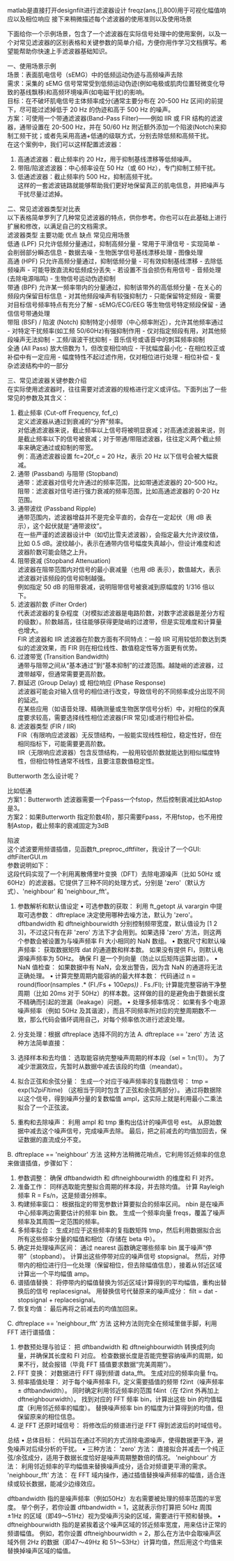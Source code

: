 matlab是直接打开designfilt进行滤波器设计
freqz(ans,[],800)用于可视化幅值响应以及相位响应
接下来稍微描述每个滤波器的使用准则以及使用场景


下面给你一个示例场景，包含了一个滤波器在实际信号处理中的使用案例，以及一个对常见滤波器的区别表格和关键参数的简单介绍，方便你用作学习文档撰写。希望能帮助你快速上手滤波器基础知识。

一、使用场景示例  
场景：表面肌电信号（sEMG）中的低频运动伪迹与高频噪声去除  
需求：采集的 sEMG 信号常常受到低频运动伪迹(例如电极或肌肉位置轻微变化导致的基线飘移)和高频环境噪声(如电磁干扰)的影响。  
目标：在不破坏肌电信号主体频率成分(通常主要分布在 20-500 Hz 区间)的前提下，尽可能过滤掉低于 20 Hz 的伪迹和高于 500 Hz 的噪声。  
方案：可使用一个带通滤波器(Band-Pass Filter)——例如 IIR 或 FIR 结构的滤波器，通带设置在 20-500 Hz，并在 50/60 Hz 附近额外添加一个陷波(Notch)来抑制工频干扰；或者先采用高通+低通的级联方式，分别去除低频和高频干扰。  
在这个案例中，我们可以这样配置滤波器：  
1.	高通滤波器：截止频率约 20 Hz，用于抑制基线漂移等低频噪声。  
2.	带阻/陷波滤波器：中心频率设在 50 Hz（或 60 Hz），专门抑制工频干扰。  
3.	低通滤波器：截止频率约 500 Hz，抑制高频干扰。  
这样的一套滤波链路就能够帮助我们更好地保留真正的肌电信息，并把噪声与干扰尽量过滤掉。

二、常见滤波器类型对比表  
以下表格简单罗列了几种常见滤波器的特点，供你参考。你也可以在此基础上进行扩展和修改，以满足自己的文档需求。  
滤波器类型	主要功能	优点	缺点	常见应用场景  
低通 (LPF)	只允许低频分量通过，抑制高频分量	- 常用于平滑信号 - 实现简单	- 会削弱部分瞬态信息	- 数据去噪 - 生物医学信号基线漂移处理 - 图像处理  
高通 (HPF)	只允许高频分量通过，抑制低频分量	- 可有效抑制基线漂移 - 去除低频噪声	- 可能导致直流和低频成分丢失 - 若设置不当会损伤有用信号	- 音频处理(去除电源嗡鸣) - 生物信号运动伪迹抑制  
带通 (BPF)	允许某一频率带内的分量通过，抑制该带外的高低频分量	- 在关心的频段内保留目标信息 - 对其他频段噪声有较强抑制力	- 只能保留特定频段 - 需要对目标信号频率特点有充分了解	- sEMG/ECG/EEG 等生物信号特定频段保留 - 通信信号带通处理  
带阻 (BSF) / 陷波 (Notch)	抑制特定小频带（中心频率附近），允许其他频率通过	- 对特定干扰频率(如工频 50/60Hz)有强抑制作用	- 仅对指定频段有用，对其他频段噪声无法抑制	- 工频/谐波干扰抑制 - 音乐信号或语音中的刺耳频率抑制  
全通 (All Pass)	放大倍数为 1，但改变相位响应	- 干扰幅度最小化 - 在相位校正或补偿中有一定应用	- 幅度特性不起过滤作用，仅对相位进行处理	- 相位补偿 - 复杂滤波结构中的一部分  

三、常见滤波器关键参数介绍  
在实际使用滤波器时，往往需要对滤波器的规格进行定义或评估。下面列出了一些常见的参数及其含义：  
1.	截止频率 (Cut-off Frequency, fcf_c)  
定义滤波器从通过到衰减的“分界”频率。  
对低通滤波器来说，截止频率以上信号将被明显衰减；对高通滤波器来说，则是截止频率以下的信号被衰减；对于带通/带阻滤波器，往往定义两个截止频率来确定通过或抑制的带宽。  
例：高通滤波器设置 fc=20f_c = 20 Hz，表示 20 Hz 以下信号会被大幅衰减。  
2.	通带 (Passband) 与阻带 (Stopband)  
通带：滤波器对信号允许通过的频率范围，比如带通滤波器的 20-500 Hz。  
阻带：滤波器对信号进行强力衰减的频率范围，比如高通滤波器的 0-20 Hz 范围。  
3.	通带波纹 (Passband Ripple)  
通带范围内，滤波器增益并不是完全平直的，会存在一定起伏（用 dB 表示），这个起伏就是“通带波纹”。  
在一些严谨的滤波器设计中（如切比雪夫滤波器），会指定最大允许波纹值，比如 0.5 dB。波纹越小，表示在通带内信号幅度失真越小，但设计难度和滤波器阶数可能会随之上升。  
4.	阻带衰减 (Stopband Attenuation)  
滤波器在阻带范围内对信号的最小衰减量（也用 dB 表示），数值越大，表示滤波器对该频段的信号抑制越强。  
例如指定 50 dB 的阻带衰减，说明阻带信号被衰减到原幅度的 1/316 倍以下。  
5.	滤波器阶数 (Filter Order)  
代表滤波器的复杂程度（对模拟滤波器是电路阶数，对数字滤波器是差分方程的级数）。阶数越高，往往能够获得更陡峭的过渡带，但是实现难度和计算量也增大。  
FIR 滤波器和 IIR 滤波器在阶数方面有不同特点：一般 IIR 可用较低阶数达到类似的滤波效果，而 FIR 则在相位线性、数值稳定性等方面更有优势。  
6.	过渡带宽 (Transition Bandwidth)  
通带与阻带之间从“基本通过”到“基本抑制”的过渡范围。越陡峭的滤波器，过渡带越窄，但通常需要更高阶数。  
7.	群延迟 (Group Delay) 或 相位响应 (Phase Response)  
滤波器可能会对输入信号的相位进行改变，导致信号的不同频率成分出现不同的延迟。  
在某些应用（如语音处理、精确测量或生物医学信号分析）中，对相位的保真度要求较高，需要选择线性相位滤波器(FIR 常见)或进行相位补偿。  
8.	滤波器类型 (FIR / IIR)  
FIR（有限响应滤波器）无反馈结构，一般能实现线性相位，稳定性好，但在相同指标下，可能需要更高阶数。  
IIR（无限响应滤波器）包含反馈结构，一般用较低阶数就能达到相似幅度特性，但相位特性通常不线性，且要注意数值稳定性。  

Butterworth 怎么设计呢？  
 
比如低通  
方案1：Butterworth 滤波器需要一个Fpass一个fstop，然后控制衰减比如Astop是3。  
方案2：如果Butterworth 指定阶数4阶，那只需要Fpass，不用fstop，也不用控制Astop，截止频率的衰减固定为3dB  

陷波  
这个滤波要用频谱插值，见函数ft_preproc_dftfilter，我设计了一个GUI: dftFilterGUI.m  
参数说明如下：  
这段代码实现了一个利用离散傅里叶变换（DFT）去除电源噪声（比如 50Hz 或 60Hz）的滤波器。它提供了三种不同的处理方式，分别是 'zero'（默认方式）、'neighbour' 和 'neighbour_fft'。  

1. 参数解析和默认值设定
•	可选参数的获取：
利用 ft_getopt 从 varargin 中提取可选参数： 
dftreplace 决定使用哪种去噪方法，默认为 'zero'。
dftbandwidth 和 dftneighbourwidth 分别控制频带宽度，默认值设为 [1 2 3]，不过这只有在非 'zero' 方法下才会用到。如果选择 'zero' 方法，则这两个参数会被设置为与噪声频率 Fl 大小相同的 NaN 数组。
•	数据尺寸和默认噪声频率：
获取数据矩阵 dat 的通道数和样本数。
如果没有提供 Fl，则默认电源噪声频率为 50Hz。
确保 Fl 是一个列向量（防止以后矩阵运算出错）。
•	NaN 值检查：
如果数据中有 NaN，会发出警告，因为含 NaN 的通道将无法正确处理。
•	计算完整周期内能容纳的最大样本数：
代码通过 n = round(floor(nsamples .* (Fl./Fs + 100*eps)) .* Fs./Fl); 计算能完整容纳干净整周期（比如 20ms 对于 50Hz）的样本数。这样做的目的是避免由于数据长度不精确而引起的泄漏（leakage）问题。
•	处理多频率情况：
如果有多个电源噪声频率（例如 50Hz 及其谐波），而且不同频率所对应的完整周期数不一致，那么代码会循环调用自己，对每个频率依次进行滤波处理。

2. 分支处理：根据 dftreplace 选择不同的方法
A. dftreplace == 'zero' 方法
这种方法简单直接：
1.	选择样本和去均值：
选取能容纳完整噪声周期的样本段（sel = 1:n(1)）。
为了减少泄漏效应，先暂时从数据中减去该段的均值（meandat）。
2.	拟合正弦和余弦分量：
生成一个对应于噪声频率的复指数信号：
tmp = exp(1i*2*pi*Fl*time)
（这相当于同时包含了正弦和余弦两部分）。
通过将数据除以这个信号，得到噪声分量的复数幅值 ampl，这实际上就是利用最小二乘法拟合了一个正弦波。
3.	重构和去除噪声：
利用 ampl 和 tmp 重构出估计的噪声信号 est。
从原始数据中减去这个噪声信号，完成噪声去除。
最后，把之前减去的均值加回去，保证数据的直流成分不变。

B. dftreplace == 'neighbour' 方法
这种方法稍微花哨点，它利用邻近频率的信息来做谱插值，步骤如下：
1.	参数调整：
确保 dftbandwidth 和 dftneighbourwidth 的维度和 Fl 对齐。
2.	准备工作：
同样选取能完整拟合周期的样本段，并去除均值。
计算 Rayleigh 频率 R = Fs/n，这是频谱分辨率。
3.	构建频率窗口：
根据指定的带宽参数计算要拟合的频率区间。
nbin 是在噪声中心频率两边需要估计的频率 bin 数。
生成一个频率向量 freqs，覆盖了噪声频率及其周围一定范围的频率。
4.	多频率拟合：
生成对应于这些频率的复指数矩阵 tmp，然后利用数据拟合出所有这些频率分量的幅值和相位（存储在 beta 中）。
5.	确定并处理噪声区间：
通过 nearest 函数确定哪些频率 bin 属于噪声“停带”（stopband）。
计算出这些停带对应的噪声信号 stopsignal。
然后，对停带内的相位进行归一化处理（保留相位，但去除幅值信息），接着从邻近区域计算出一个平均幅值 amp。
6.	谱插值替换：
将停带内的幅值替换为邻近区域计算得到的平均幅值，重构出替换后的信号 replacesignal。
用替换信号代替原来的噪声成分：
filt = dat - stopsignal + replacesignal。
7.	恢复均值：
最后再将之前减去的均值加回来。

C. dftreplace == 'neighbour_fft' 方法
这种方法则完全在频域里做手脚，利用 FFT 进行谱插值：
1.	参数预处理与验证：
把 dftbandwidth 和 dftneighbourwidth 转换成列向量，并确保其长度和 Fl 对应。
检查数据长度是否能完整容纳噪声的周期，如果不行，就会报错（毕竟 FFT 插值要求数据“完美周期”）。
2.	FFT 变换：
对数据进行 FFT 得到频谱 data_fft。
生成对应的频率向量 frq。
3.	频率插值处理：
对于每个噪声频率 Fl，定义需要插值的频带 f2int（噪声频率 ± dftbandwidth）。
同时确定利用邻近频率的范围 f4int（在 f2int 外再加上 dftneighbourwidth）。
找到对应的 FFT 频率 bin，计算出这些 bin 的均值幅度（利用邻近频率的幅度）。
替换噪声频率 bin 的幅度为计算得到的均值，但保留原来的相位信息。
4.	逆 FFT 还原时域信号：
将修改后的频谱进行逆 FFT 得到滤波后的时域信号。

总结
•	总体目标： 代码旨在通过不同的方式消除电源噪声，使得数据更干净，避免噪声对后续分析的干扰。
•	三种方法： 
'zero' 方法： 直接拟合并减去一个纯正弦/余弦成分，适用于数据长度恰好是噪声周期整数倍的情况。
'neighbour' 方法： 利用邻近频率的平均幅值来替换噪声成分，适合对频谱更平滑的需求。
'neighbour_fft' 方法： 在 FFT 域内操作，通过插值替换噪声频率的幅值，适合连续或较长数据，能减少边缘效应。

dftbandwidth 指的是噪声频率（例如50Hz）左右需要被处理的频率范围的半宽度。
举个例子，若你设置 dftbandwidth = 1，这就表示你打算把 50Hz 周围 ±1Hz 的区域（即49～51Hz）视为受噪声污染的区域，需要进行干预和替换。
•  dftneighbourwidth 指的是紧挨着这个噪声区域的邻近频率宽度，用来估计正常的频谱幅值。
例如，若你设置 dftneighbourwidth = 2，那么在方法中会取噪声区域外侧 2Hz 的数据（即47～49Hz 和 51～53Hz）计算均值，然后用这个均值来替换掉噪声区域的幅值。

